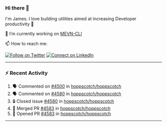 ### Hi there 👋

I'm James. I love building utilities aimed at increasing Developer productivity :raised_hands: 

🔭 I’m currently working on [MEVN-CLI](https://github.com/madlabsinc/mevn-cli)

📫 How to reach me:

[![Follow on Twitter](https://img.shields.io/badge/--twitter?label=Twitter&logo=Twitter&style=social)](https://twitter.com/james_madhacks) [![Connect on LinkedIn](https://img.shields.io/badge/--linkedin?label=LinkedIn&logo=LinkedIn&style=social)](https://www.linkedin.com/in/jamesgeorge007)

---

### :zap: Recent Activity

<!--START_SECTION:activity-->
1. 🗣 Commented on [#4500](https://github.com/hoppscotch/hoppscotch/issues/4500#issuecomment-2512220041) in [hoppscotch/hoppscotch](https://github.com/hoppscotch/hoppscotch)
2. 🗣 Commented on [#4580](https://github.com/hoppscotch/hoppscotch/issues/4580#issuecomment-2512159879) in [hoppscotch/hoppscotch](https://github.com/hoppscotch/hoppscotch)
3. 🔒 Closed issue [#4580](https://github.com/hoppscotch/hoppscotch/issues/4580) in [hoppscotch/hoppscotch](https://github.com/hoppscotch/hoppscotch)
4. 🎉 Merged PR [#4583](https://github.com/hoppscotch/hoppscotch/pull/4583) in [hoppscotch/hoppscotch](https://github.com/hoppscotch/hoppscotch)
5. 💪 Opened PR [#4583](https://github.com/hoppscotch/hoppscotch/pull/4583) in [hoppscotch/hoppscotch](https://github.com/hoppscotch/hoppscotch)
<!--END_SECTION:activity-->

---

<!--
**jamesgeorge007/jamesgeorge007** is a ✨ _special_ ✨ repository because its `README.md` (this file) appears on your GitHub profile.

Here are some ideas to get you started:

- 🌱 I’m currently learning ...
- 👯 I’m looking to collaborate on ...
- 🤔 I’m looking for help with ...
- 💬 Ask me about ...
- 😄 Pronouns: ...
- ⚡ Fun fact: ...
-->
